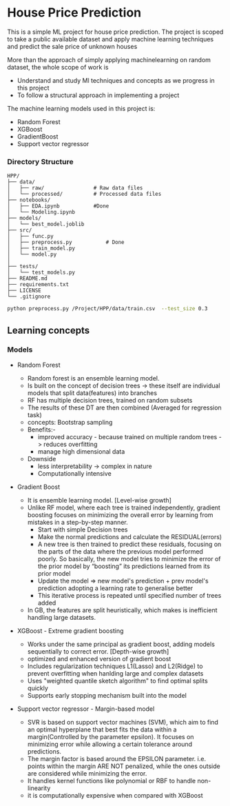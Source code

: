 # House Price Prediction 

This is a simple ML project for house price prediction. The project is scoped to take a public available dataset and 
apply machine learning techniques and predict the sale price of unknown houses 

More than the approach of simply applying machinelearning on random dataset, the whole scope
of work is 

* Understand and study Ml techniques and concepts as we progress in this project
* To follow a structural approach in implementing a project

The machine learning models used in this project is:
* Random Forest
* XGBoost
* GradientBoost
* Support vector regressor

### Directory Structure

```plaintext
HPP/
├── data/
│   ├── raw/                # Raw data files
│   └── processed/          # Processed data files
├── notebooks/
│   ├── EDA.ipynb           #Done
│   └── Modeling.ipynb
├── models/
│   └── best_model.joblib
├── src/
│   ├── func.py
│   ├── preprocess.py           # Done
│   ├── train_model.py
│   └── model.py
│ 
├── tests/
│   └── test_models.py
├── README.md
├── requirements.txt
├── LICENSE
└── .gitignore
```

```bash
python preprocess.py /Project/HPP/data/train.csv  --test_size 0.3
```


## Learning concepts

### Models
- Random Forest
    * Random forest is an ensemble learning model.
    * Is built on the concept of decision trees -> these itself are individual models that split data(features) into branches
    * RF has multiple decision trees, trained on random subsets
    * The results of these DT are then combined (Averaged for regression task)
    * concepts: Bootstrap sampling
    * Benefits:-
      * improved accuracy - because trained on multiple random trees -> reduces overfitting
      * manage high dimensional data
    * Downside
      * less interpretability -> complex in nature
      * Computationally intensive

- Gradient Boost
  * It is ensemble learning model. [Level-wise growth]
  * Unlike RF model, where each tree is trained independently, gradient boosting 
  focuses on minimizing the overall error by learning from mistakes 
  in a step-by-step manner.
    * Start with simple Decision trees
    * Make the normal predictions and calculate the RESIDUAL(errors)
    * A new tree is then trained to predict these residuals,
    focusing on the parts of the data where the previous model performed poorly. 
    So basically, the new model tries to minimize the error of the prior model 
    by “boosting” its predictions learned from its prior model
    * Update the model => new model's prediction + prev model's prediction adopting a learning rate
    to generalise better
    * This iterative process is repeated until specified number of trees added
  * In GB, the features are split heuristically, which makes is inefficient handling 
  large datasets.

- XGBoost - Extreme gradient boosting
  * Works under the same principal as gradient boost, adding models sequentially 
  to correct error. [Depth-wise growth]
  * optimized and enhanced version of gradient boost
  * Includes regularization techniques L1(Lasso) and L2(Ridge) to prevent
  overfitting when hanlding large and complex datasets
  * Uses "weighted quantile sketch algorithm" to find optimal splits quickly
  * Supports early stopping mechanism built into the model

- Support vector regressor - Margin-based model
  * SVR is based on support vector machines (SVM), which aim to find an 
  optimal hyperplane that best fits the data within a margin(Controlled by the parameter epsilon).
  It focuses on minimizing error while allowing a certain tolerance around predictions. 
  * The margin factor is based around the EPSILON parameter. i.e. points within the margin ARE NOT penalized,
  while the ones outside are considered while minimizing the error.
  * It handles kernel functions like polynomial or RBF to handle non-linearity
  * it is computationally expensive when compared with XGBoost




